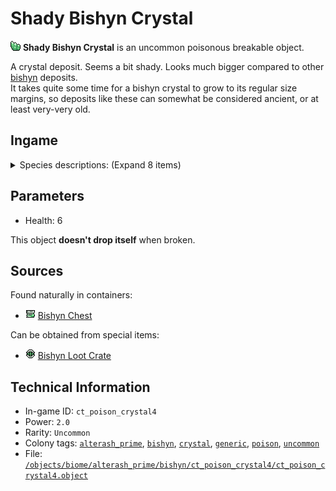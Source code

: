 # Shady Bishyn Crystal

<img src="https://raw.githubusercontent.com/Ceterai/Enternia/main/objects/biome/alterash_prime/bishyn/ct_poison_crystal4/icon.png" alt="Shady Bishyn Crystal icon" loading="lazy" height=16px width="auto" /> **Shady Bishyn Crystal** is an uncommon poisonous breakable object.

A crystal deposit. Seems a bit shady. Looks much bigger compared to other [bishyn](https://ceterai.github.io/MyEnternia/Wiki/Tags/Bishyn) deposits.  
It takes quite some time for a bishyn crystal to grow to its regular size margins, so deposits like these can somewhat be considered ancient, or at least very-very old.

## Ingame

<details markdown="1"><summary>Species descriptions: (Expand 8 items)</summary>

- Alta: Bishyn crystals are poisonous. Better be careful.
- Apex: Crystals are quite beautiful.
- Avian: A bunch of shiny crystals.
- Floran: Shiny, pointy rocksss.
- Glitch: Impatient. Crystals are unpleasant when underfoot.
- Human: Ooh, pretty.
- Hylotl: This crystal reminds me of frozen coral.
- Novakid: A sparklin' crystal.

</details>

## Parameters

- Health: 6

This object **doesn't drop itself** when broken.

## Sources

Found naturally in containers:

- <img src="https://raw.githubusercontent.com/Ceterai/Enternia/main/objects/biome/alterash_prime/bishyn/decorative/chest/icon.png" alt="Bishyn Chest icon" loading="lazy" height=16px width="auto" /> [Bishyn Chest](https://ceterai.github.io/MyEnternia/Wiki/BishynChest)

Can be obtained from special items:

- <img src="https://raw.githubusercontent.com/Ceterai/Enternia/main/items/active/alta/loot/biome/ct_bishyn_loot.png" alt="Bishyn Loot Crate icon" loading="lazy" height=16px width="auto" /> [Bishyn Loot Crate](https://ceterai.github.io/MyEnternia/Wiki/BishynLootCrate)

## Technical Information

- In-game ID: `ct_poison_crystal4`
- Power: `2.0`
- Rarity: `Uncommon`
- Colony tags: [`alterash_prime`](https://ceterai.github.io/MyEnternia/Wiki/Tags/AlterashPrime), [`bishyn`](https://ceterai.github.io/MyEnternia/Wiki/Tags/Bishyn), [`crystal`](https://ceterai.github.io/MyEnternia/Wiki/Tags/Crystal), [`generic`](https://ceterai.github.io/MyEnternia/Wiki/Tags/Generic), [`poison`](https://ceterai.github.io/MyEnternia/Wiki/Tags/Poison), [`uncommon`](https://ceterai.github.io/MyEnternia/Wiki/Tags/Uncommon)
- File: [`/objects/biome/alterash_prime/bishyn/ct_poison_crystal4/ct_poison_crystal4.object`](https://github.com/Ceterai/Enternia/blob/main/objects/biome/alterash_prime/bishyn/ct_poison_crystal4/ct_poison_crystal4.object)
